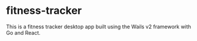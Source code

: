 # fitness-tracker

This is a fitness tracker desktop app built using the Wails v2 framework with Go and React.
